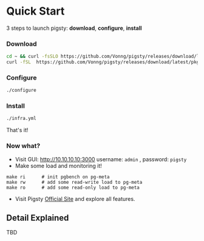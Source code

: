 # Quick Start

3 steps to launch pigsty: **download**, **configure**, **install**

### Download

```bash
cd ~ && curl -fsSLO https://github.com/Vonng/pigsty/releases/download/latest/pigsty.tgz && tar -xf pigsty.tgz && cd pigsty
curl -fSL  https://github.com/Vonng/pigsty/releases/download/latest/pkg.tgz    -o /tmp/pkg.tgz 
```

### Configure

```bash
./configure
```

### Install

```bash
./infra.yml
```

That's it!



### Now what?

* Visit GUI: http://10.10.10.10:3000  username: `admin` , password: `pigsty`
* Make some load and monitoring it!

```
make ri      # init pgbench on pg-meta
make rw      # add some read-write load to pg-meta
make ro      # add some read-only load to pg-meta
```

* Visit Pigsty [Official Site](https://pigsty.cc) and explore all features.



## Detail Explained

TBD
